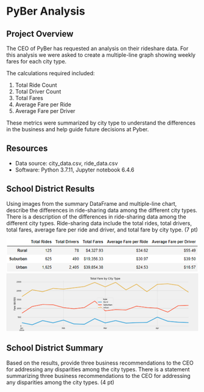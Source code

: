 # PyBer Analysis

## Project Overview
The CEO of PyBer has requested an analysis on their rideshare data.  For this analysis we were asked to create a multiple-line graph showing weekly fares for each city type.

The calculations required included:
1. Total Ride Count
2. Total Driver Count
3. Total Fares
4. Average Fare per Ride
5. Average Fare per Driver

These metrics were summarized by city type to understand the differences in the business and help guide future decisions at Pyber.

## Resources
- Data source: city_data.csv, ride_data.csv
- Software: Python 3.7.11, Jupyter notebook 6.4.6

## School District Results
Using images from the summary DataFrame and multiple-line chart, describe the differences in ride-sharing data among the different city types.
There is a description of the differences in ride-sharing data among the different city types. Ride-sharing data include the total rides, total drivers, total fares, average fare per ride and driver, and total fare by city type. (7 pt)


![Data Summary](/analysis/PyBer_DF_summary.png)
![Line Chart](/analysis/PyBer_fare_summary.png)

## School District Summary
Based on the results, provide three business recommendations to the CEO for addressing any disparities among the city types.
There is a statement summarizing three business recommendations to the CEO for addressing any disparities among the city types. (4 pt)
